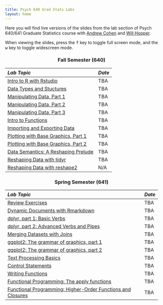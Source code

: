 ```yaml
---
title: Psych 640 Grad Stats Labs
layout: home
---
```

<style>
h3 {
  text-align: center;
}

h2, #main_content {
  color: black
}

table {
  margin-bottom: 8px;
}
</style>

Here you  will find live versions of the slides from the lab section of Psych 640/641 Graduate Statistics course with [Andrew Cohen](http://people.umass.edu/alc/) and [Will Hopper](http://people.umass.edu/whopper/).

When viewing the slides, press the <kbd>f</kbd> key to toggle full screen mode, and the <kbd>w</kbd> key to toggle widescreen mode.

### Fall Semester (640)

*Lab Topic* | *Date* 
:----------- | :------ 
[Intro to R with Rstudio](./labs/IntroToRwithRstudio.html) | TBA
[Data Types and Stuctures](./labs/DataTypesandStructures.html) | TBA
[Manipulating Data, Part 1](./labs/ManipulatingData.html) | TBA
[Manipulating Data, Part 2](./labs/ManipulatingData_part2.html) | TBA
[Manipulating Data, Part 3](./labs/ManipulatingData_part3.html) | TBA
[Intro to Functions](./labs/IntroductionToFunctions.html) | TBA
[Importing and Exporting Data](./labs/FileIO.html) | TBA
[Plotting with Base Graphics, Part 1](./labs/basegraphics_part1.html) | TBA
[Plotting with Base Graphics, Part 2](./labs/basegraphics_part2.html) | TBA
[Data Semantics: A Reshaping Prelude](./labs/data_semantics.html) | TBA
[Reshaping Data with tidyr](./labs/tidyr.html) | TBA
[Reshaping Data with reshape2](./labs/reshape.html) | N/A

### Spring Semester (641)

*Lab Topic* | *Date* 
:----------- | :------ 
[Review Exercises](./labs/Review640.html) | TBA
[Dynamic Documents with Rmarkdown](./labs/rmarkdown.html) | TBA
[dplyr, part 1: Basic Verbs](./labs/dplyr_part1.html) | TBA
[dplyr, part 2: Advanced Verbs and Pipes](./labs/dplyr_part2.html) | TBA
[Merging Datasets with Joins](./labs/joins.html) |  TBA
[ggplot2: The grammar of graphics, part 1](./labs/ggplot_part1.html) | TBA
[ggplot2: The grammar of graphics, part 2](./labs/ggplot_part2.html)| TBA
[Text Processing Basics](./labs/text_data.html) | TBA
[Control Statements](./labs/control_statements.html) | TBA
[Writing Functions](./labs/functions.html)| TBA
[Functional Programming: The apply functions](./labs/apply.html) | TBA
[Functional Programming: Higher-Order Functions and Closures](./labs/apply_part2.html) | TBA


<br>
<br>